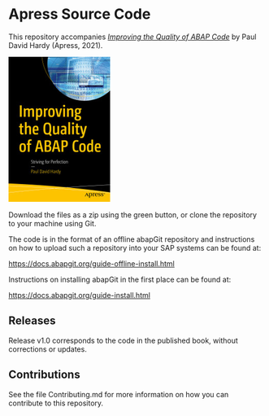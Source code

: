 # Apress Source Code

This repository accompanies [*Improving the Quality of ABAP Code*](https://www.apress.com/9781484267103) by Paul David Hardy (Apress, 2021).

[comment]: #cover
![Cover image](9781484267103.jpg)

Download the files as a zip using the green button, or clone the repository to your machine using Git.

The code is in the format of an offline abapGit repository and instructions on how to upload such a repository into your SAP systems can be found at:

https://docs.abapgit.org/guide-offline-install.html

Instructions on installing abapGit in the first place can be found at:

https://docs.abapgit.org/guide-install.html

## Releases

Release v1.0 corresponds to the code in the published book, without corrections or updates.

## Contributions

See the file Contributing.md for more information on how you can contribute to this repository.
